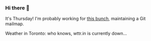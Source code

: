### Hi there :wave:

It's Thursday! I'm probably working for [this bunch](https://github.com/kohofinancial), maintaining a Git mailmap.

Weather in Toronto: who knows, wttr.in is currently down...
